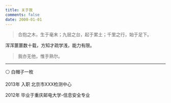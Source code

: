 ```yaml
---
title: 关于我
comments: false
date: 2000-01-01
---
```


> 合抱之木，生于毫末；九层之台，起于累土；千里之行，始于足下。

浑浑噩噩数十载，方知才疏学浅，能力有限。

> 我亦无他，惟手熟尔。


-----


⚪ 白帽子一枚

2013年 入职 北京市XXX检测中心

2012年 毕业于重庆邮电大学-信息安全专业
